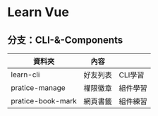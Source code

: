 # Learn Vue

## 分支：CLI-&-Components

| 資料夾             | 內容      |         |
| ----------------- | -------- | ------- |
| learn-cli				  | 好友列表   | CLI學習 |
| pratice-manage    | 權限徽章   | 組件學習 |
| pratice-book-mark | 網頁書籤   | 組件練習 |
